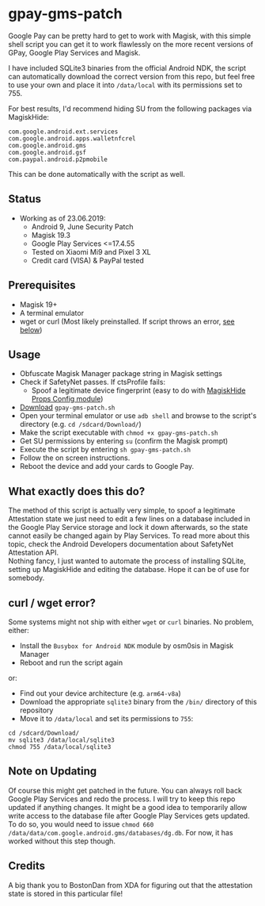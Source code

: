 # gpay-gms-patch
Google Pay can be pretty hard to get to work with Magisk, with this simple shell script you can get it to work flawlessly on the more recent versions of GPay, Google Play Services and Magisk.

I have included SQLite3 binaries from the official Android NDK, the script can automatically download the correct version from this repo, but feel free to use your own and place it into `/data/local` with its permissions set to 755.

For best results, I'd recommend hiding SU from the following packages via MagiskHide:
```
com.google.android.ext.services
com.google.android.apps.walletnfcrel
com.google.android.gms
com.google.android.gsf
com.paypal.android.p2pmobile
```
This can be done automatically with the script as well.

## Status
- Working as of 23.06.2019:
  - Android 9, June Security Patch
  - Magisk 19.3
  - Google Play Services <=17.4.55
  - Tested on Xiaomi Mi9 and Pixel 3 XL
  - Credit card (VISA) & PayPal tested

## Prerequisites
- Magisk 19+
- A terminal emulator
- wget or curl (Most likely preinstalled. If script throws an error, [see below](#curl--wget-error))

## Usage
* Obfuscate Magisk Manager package string in Magisk settings
* Check if SafetyNet passes. If ctsProfile fails:
  * Spoof a legitimate device fingerprint (easy to do with [MagiskHide Props Config module](https://github.com/Magisk-Modules-Repo/MagiskHidePropsConf/blob/master/README.md#spoofing-devices-fingerprint-to-pass-the-ctsprofile-check))
* [Download](https://cdn.jsdelivr.net/gh/davidramiro/gpay-gms-patch@master/gpay-gms-patch.sh) `gpay-gms-patch.sh`
* Open your terminal emulator or use `adb shell` and browse to the script's directory (e.g. `cd /sdcard/Download/`)
* Make the script executable with `chmod +x gpay-gms-patch.sh`
* Get SU permissions by entering `su` (confirm the Magisk prompt)
* Execute the script by entering `sh gpay-gms-patch.sh`
* Follow the on screen instructions.
* Reboot the device and add your cards to Google Pay.

## What exactly does this do?
The method of this script is actually very simple, to spoof a legitimate Attestation state we just need to edit a few lines on a database included in the Google Play Service storage and lock it down afterwards, so the state cannot easily be changed again by Play Services. To read more about this topic, check the Android Developers documentation about SafetyNet Attestation API.  
Nothing fancy, I just wanted to automate the process of installing SQLite, setting up MagiskHide and editing the database. Hope it can be of use for somebody.

## curl / wget error?
Some systems might not ship with either `wget` or `curl` binaries. No problem, either:
- Install the `Busybox for Android NDK` module by osm0sis in Magisk Manager
- Reboot and run the script again

or:
- Find out your device architecture (e.g. `arm64-v8a`)
- Download the appropriate `sqlite3` binary from the `/bin/` directory of this repository
- Move it to `/data/local` and set its permissions to `755`:
```
cd /sdcard/Download/
mv sqlite3 /data/local/sqlite3
chmod 755 /data/local/sqlite3
```

## Note on Updating
Of course this might get patched in the future. You can always roll back Google Play Services and redo the process. I will try to keep this repo updated if anything changes.
It might be a good idea to temporarily allow write access to the database file after Google Play Services gets updated. To do so, you would need to issue `chmod 660 /data/data/com.google.android.gms/databases/dg.db`. For now, it has worked without this step though.

## Credits
A big thank you to BostonDan from XDA for figuring out that the attestation state is stored in this particular file!
